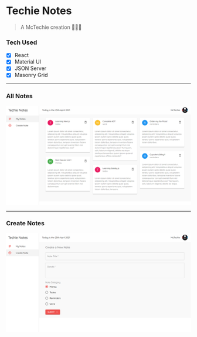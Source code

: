 # Techie Notes

> A McTechie creation 👨‍🎨✨

### Tech Used

- [x] React
- [x] Material UI
- [x] JSON Server
- [x] Masonry Grid

---

### All Notes

![Main Page](./assets/notes.png)

---

### Create Notes

![Main Page](./assets/create.png)